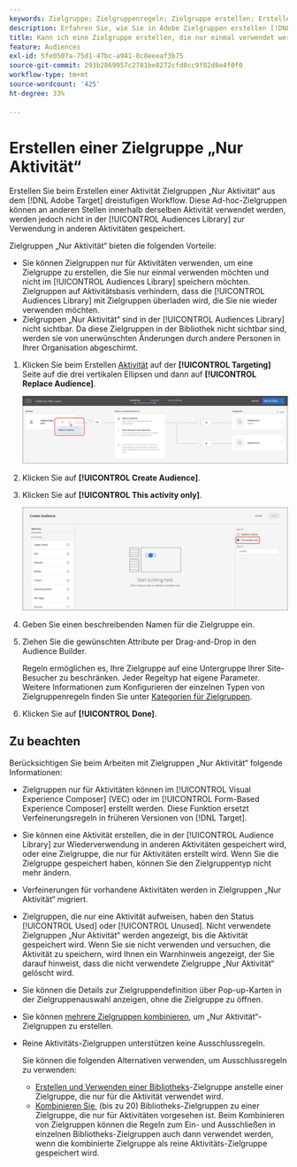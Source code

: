 ```yaml
---
keywords: Zielgruppe; Zielgruppenregeln; Zielgruppe erstellen; Erstellen von Zielgruppen; nur Aktivität; nur Activity; adhoc
description: Erfahren Sie, wie Sie in Adobe Zielgruppen erstellen [!DNL Target]  die nur für eine einmalige Verwendung vorgesehen sind.
title: Kann ich eine Zielgruppe erstellen, die nur einmal verwendet werden soll?
feature: Audiences
exl-id: 5fe0507a-75d1-47bc-a941-8c8eeeaf3b75
source-git-commit: 293b2869957c2781be8272cfd0cc9f82d8e4f0f0
workflow-type: tm+mt
source-wordcount: '425'
ht-degree: 33%

---
```


# Erstellen einer Zielgruppe „Nur Aktivität“

Erstellen Sie beim Erstellen einer Aktivität Zielgruppen „Nur Aktivität“ aus dem [!DNL Adobe Target] dreistufigen Workflow. Diese Ad-hoc-Zielgruppen können an anderen Stellen innerhalb derselben Aktivität verwendet werden, werden jedoch nicht in der [!UICONTROL Audiences Library] zur Verwendung in anderen Aktivitäten gespeichert.

Zielgruppen „Nur Aktivität“ bieten die folgenden Vorteile:

* Sie können Zielgruppen nur für Aktivitäten verwenden, um eine Zielgruppe zu erstellen, die Sie nur einmal verwenden möchten und nicht im [!UICONTROL Audiences Library] speichern möchten. Zielgruppen auf Aktivitätsbasis verhindern, dass die [!UICONTROL Audiences Library] mit Zielgruppen überladen wird, die Sie nie wieder verwenden möchten.
* Zielgruppen „Nur Aktivität“ sind in der [!UICONTROL Audiences Library] nicht sichtbar. Da diese Zielgruppen in der Bibliothek nicht sichtbar sind, werden sie von unerwünschten Änderungen durch andere Personen in Ihrer Organisation abgeschirmt.

1. Klicken Sie beim Erstellen [Aktivität](/help/main/c-activities/activities.md#concept_D317A95A1AB54674BA7AB65C7985BA03) auf der **[!UICONTROL Targeting]** Seite auf die drei vertikalen Ellipsen und dann auf **[!UICONTROL Replace Audience]**.

   ![Schrittergebnis](assets/edit_audience.png)

1. Klicken Sie auf **[!UICONTROL Create Audience]**.

1. Klicken Sie auf **[!UICONTROL This activity only]**.

   ![activity-only-aud Bild](assets/activity-only-aud.png)

1. Geben Sie einen beschreibenden Namen für die Zielgruppe ein.
1. Ziehen Sie die gewünschten Attribute per Drag-and-Drop in den Audience Builder.

   Regeln ermöglichen es, Ihre Zielgruppe auf eine Untergruppe Ihrer Site-Besucher zu beschränken. Jeder Regeltyp hat eigene Parameter. Weitere Informationen zum Konfigurieren der einzelnen Typen von Zielgruppenregeln finden Sie unter [Kategorien für Zielgruppen](/help/main/c-target/c-audiences/c-target-rules/target-rules.md#concept_E3A77E42F1644503A829B5107B20880D).

1. Klicken Sie auf **[!UICONTROL Done]**.

## Zu beachten

Berücksichtigen Sie beim Arbeiten mit Zielgruppen „Nur Aktivität“ folgende Informationen:

* Zielgruppen nur für Aktivitäten können im [!UICONTROL Visual Experience Composer] (VEC) oder im [!UICONTROL Form-Based Experience Composer] erstellt werden. Diese Funktion ersetzt Verfeinerungsregeln in früheren Versionen von [!DNL Target].
* Sie können eine Aktivität erstellen, die in der [!UICONTROL Audience Library] zur Wiederverwendung in anderen Aktivitäten gespeichert wird, oder eine Zielgruppe, die nur für Aktivitäten erstellt wird. Wenn Sie die Zielgruppe gespeichert haben, können Sie den Zielgruppentyp nicht mehr ändern.
* Verfeinerungen für vorhandene Aktivitäten werden in Zielgruppen „Nur Aktivität“ migriert.
* Zielgruppen, die nur eine Aktivität aufweisen, haben den Status [!UICONTROL Used] oder [!UICONTROL Unused]. Nicht verwendete Zielgruppen „Nur Aktivität“ werden angezeigt, bis die Aktivität gespeichert wird. Wenn Sie sie nicht verwenden und versuchen, die Aktivität zu speichern, wird Ihnen ein Warnhinweis angezeigt, der Sie darauf hinweist, dass die nicht verwendete Zielgruppe „Nur Aktivität“ gelöscht wird.
* Sie können die Details zur Zielgruppendefinition über Pop-up-Karten in der Zielgruppenauswahl anzeigen, ohne die Zielgruppe zu öffnen.
* Sie können [mehrere Zielgruppen kombinieren](/help/main/c-target/combining-multiple-audiences.md#concept_A7386F1EA4394BD2AB72399C225981E5), um „Nur Aktivität“-Zielgruppen zu erstellen.
* Reine Aktivitäts-Zielgruppen unterstützen keine Ausschlussregeln.

  Sie können die folgenden Alternativen verwenden, um Ausschlussregeln zu verwenden:

   * [Erstellen und Verwenden einer Bibliotheks](/help/main/c-target/c-audiences/create-audience.md)-Zielgruppe anstelle einer Zielgruppe, die nur für die Aktivität verwendet wird.
   * [Kombinieren Sie &#x200B;](/help/main/c-target/combining-multiple-audiences.md#concept_A7386F1EA4394BD2AB72399C225981E5) (bis zu 20) Bibliotheks-Zielgruppen zu einer Zielgruppe, die nur für Aktivitäten vorgesehen ist. Beim Kombinieren von Zielgruppen können die Regeln zum Ein- und Ausschließen in einzelnen Bibliotheks-Zielgruppen auch dann verwendet werden, wenn die kombinierte Zielgruppe als reine Aktivitäts-Zielgruppe gespeichert wird.
